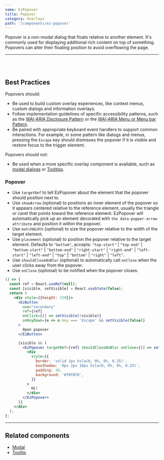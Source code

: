 ```yaml
---
name: EzPopover
title: Popover
category: Overlays
path: '/components/ez-popover'
---
```


Popover is a non-modal dialog that floats relative to another element. It's commonly used for displaying additional rich content on top of something. Popovers can alter their floating position to avoid overflowing the page.

---

<EzAlert
  headline="Heads up!"
  tagline="EzPopover is a low-level building block for building more complex interactions like context menus, custom dialogs and information overlays. Additional care should be taken to ensure the interactions you are building are accessible, in particular, when handling user events, key presses and focus."
  use="info"
/>

<br/>
<br/>

## Best Practices

Popovers should:

- Be used to build custom overlay experiences, like context menus, custom dialogs and information overlays.
- Follow implementation guidelines of specific accessibility patterns, such as the [WAI-ARIA Disclosure Pattern](https://www.w3.org/TR/wai-aria-practices/#disclosure) or the [WAI-ARIA Menu or Menu bar Pattern](https://www.w3.org/TR/wai-aria-practices/#menu).
- Be paired with appropriate keyboard event handlers to support common interactions. For example, in some pattern like dialogs and menus, pressing the `Escape` key should dismisses the popover if it is visible and restore focus to the trigger element.

Popovers should not:

- Be used when a more specific overlay component is available, such as [modal dialogs](/components/ez-modal) or [Tooltips](/components/components/ez-tooltip).

### Popover

- Use `targetRef` to tell EzPopover about the element that the popover should position next to.
- Use `showArrow` (optional) to positions an inner element of the popover so it appears centered relative to the reference element, usually the triangle or caret that points toward the reference element. EzPopover will automatically pick up an element decorated with `the data-popper-arrow attribute` and position it within the popover.
- Use `matchWidth` (optional) to size the popover relative to the width of the target element.
- Use `placement` (optional) to position the popover relative to the target element. Defaults to `"bottom"`, accepts: `"top-start"` | `"top-end"` | `"bottom-start"` | `"bottom-end"` | `"right-start"` | `"right-end"` | `"left-start"` | `"left-end"` | `"top"` | `"bottom"` | `"right"` | `"left"`.
- Use `shouldCloseOnBlur` (optional) to automatically call `onClose` when the user clicks away from the popover.
- Use `onClose` (optional) to be notified when the popover closes.

```jsx
() => {
  const ref = React.useRef(null);
  const [visible, setVisible] = React.useState(false);
  return (
    <div style={{height: 150}}>
      <EzButton
        use="secondary"
        ref={ref}
        onClick={() => setVisible(!visible)}
        onKeyDown={e => e.key === 'Escape' && setVisible(false)}
      >
        Open popover
      </EzButton>

      {visible && (
        <EzPopover targetRef={ref} shouldCloseOnBlur onClose={() => setVisible(false)}>
          <div
            style={{
              border: 'solid 1px hsla(0, 0%, 0%, 0.25)',
              boxShadow: '0px 2px 10px hsla(0, 0%, 0%, 0.25)',
              padding: 20,
              background: '#f0f0f0',
            }}
          >
            Hi!
          </div>
        </EzPopover>
      )}
    </div>
  );
};
```

---

## Related components

- [Modal](/components/ez-modal)
- [Tooltip](/components/components/ez-tooltip)
